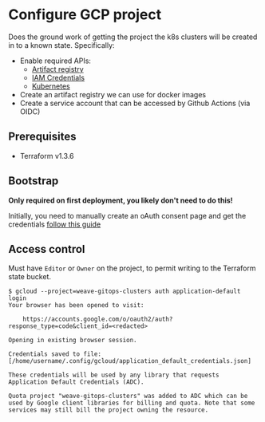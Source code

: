 # Configure GCP project

Does the ground work of getting the project the k8s clusters will be created in
to a known state. Specifically:

* Enable required APIs:
  - [Artifact registry](https://console.cloud.google.com/apis/library/artifactregistry.googleapis.com)
  - [IAM Credentials](https://console.cloud.google.com/apis/library/iamcredentials.googleapis.com)
  - [Kubernetes](https://console.cloud.google.com/apis/library/container.googleapis.com)
* Create an artifact registry we can use for docker images
* Create a service account that can be accessed by Github Actions (via OIDC)

## Prerequisites

- Terraform v1.3.6

## Bootstrap

**Only required on first deployment, you likely don't need to do this!**

Initially, you need to manually create an oAuth consent page and get the credentials
[follow this guide](https://cloud.google.com/iap/docs/enabling-kubernetes-howto#enabling_iap)

## Access control

Must have `Editor` or `Owner` on the project, to permit writing to the Terraform state bucket.

```shell
$ gcloud --project=weave-gitops-clusters auth application-default login
Your browser has been opened to visit:

    https://accounts.google.com/o/oauth2/auth?response_type=code&client_id=<redacted>

Opening in existing browser session.

Credentials saved to file: [/home/username/.config/gcloud/application_default_credentials.json]

These credentials will be used by any library that requests Application Default Credentials (ADC).

Quota project "weave-gitops-clusters" was added to ADC which can be used by Google client libraries for billing and quota. Note that some services may still bill the project owning the resource.
```
